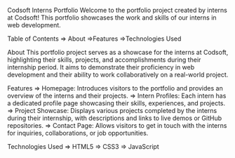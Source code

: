 Codsoft Interns Portfolio
Welcome to the portfolio project created by interns at Codsoft! This portfolio showcases the work and skills of our interns in web development.



Table of Contents
=> About
=>Features
=>Technologies Used



About
This portfolio project serves as a showcase for the interns at Codsoft, highlighting their skills, projects, and accomplishments during their internship period. It aims to demonstrate their proficiency in web development and their ability to work collaboratively on a real-world project.



Features
=> Homepage: Introduces visitors to the portfolio and provides an overview of the interns and their projects.
=> Intern Profiles: Each intern has a dedicated profile page showcasing their skills, experiences, and projects.
=> Project Showcase: Displays various projects completed by the interns during their internship, with descriptions and links to live demos or GitHub repositories.
=> Contact Page: Allows visitors to get in touch with the interns for inquiries, collaborations, or job opportunities.



Technologies Used
=> HTML5
=> CSS3
=> JavaScript
